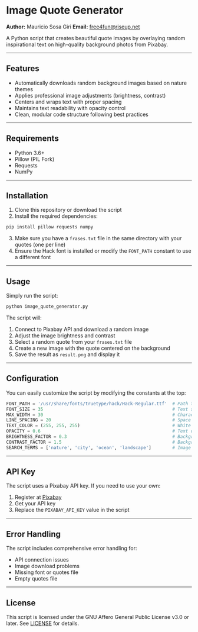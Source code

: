 # Image Quote Generator

**Author:** Mauricio Sosa Giri
**Email:** free4fun@riseup.net

A Python script that creates beautiful quote images by overlaying random inspirational text on high-quality background photos from Pixabay.

---

## Features

- Automatically downloads random background images based on nature themes
- Applies professional image adjustments (brightness, contrast)
- Centers and wraps text with proper spacing
- Maintains text readability with opacity control
- Clean, modular code structure following best practices

---

## Requirements

- Python 3.6+
- Pillow (PIL Fork)
- Requests
- NumPy

---

## Installation

1. Clone this repository or download the script
2. Install the required dependencies:

```bash
pip install pillow requests numpy
```

3. Make sure you have a `frases.txt` file in the same directory with your quotes (one per line)
4. Ensure the Hack font is installed or modify the `FONT_PATH` constant to use a different font

---

## Usage

Simply run the script:

```bash
python image_quote_generator.py
```

The script will:
1. Connect to Pixabay API and download a random image
2. Adjust the image brightness and contrast
3. Select a random quote from your `frases.txt` file
4. Create a new image with the quote centered on the background
5. Save the result as `result.png` and display it

---

## Configuration

You can easily customize the script by modifying the constants at the top:

```python
FONT_PATH = '/usr/share/fonts/truetype/hack/Hack-Regular.ttf'  # Path to your font
FONT_SIZE = 35                                                 # Text size
MAX_WIDTH = 30                                                 # Characters per line
LINE_SPACING = 20                                              # Space between lines
TEXT_COLOR = (255, 255, 255)                                   # White text
OPACITY = 0.6                                                  # Text opacity
BRIGHTNESS_FACTOR = 0.3                                        # Background dimming
CONTRAST_FACTOR = 1.5                                          # Background contrast
SEARCH_TERMS = ['nature', 'city', 'ocean', 'landscape']        # Image search terms
```

---

## API Key

The script uses a Pixabay API key. If you need to use your own:
1. Register at [Pixabay](https://pixabay.com/api/docs/)
2. Get your API key
3. Replace the `PIXABAY_API_KEY` value in the script

---

## Error Handling

The script includes comprehensive error handling for:
- API connection issues
- Image download problems
- Missing font or quotes file
- Empty quotes file

---

## License

This script is licensed under the GNU Affero General Public License v3.0 or later.
See [LICENSE](LICENSE) for details.
